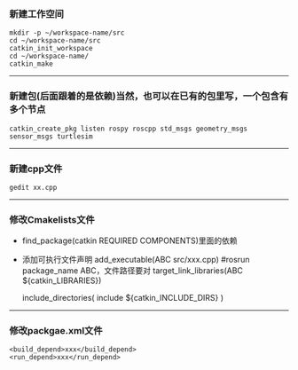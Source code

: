 ### 新建工作空间
	mkdir -p ~/workspace-name/src
	cd ~/workspace-name/src 
	catkin_init_workspace
	cd ~/workspace-name/
	catkin_make
------

### 新建包(后面跟着的是依赖)当然，也可以在已有的包里写，一个包含有多个节点
	catkin_create_pkg listen rospy roscpp std_msgs geometry_msgs sensor_msgs turtlesim
------
### 新建cpp文件
	gedit xx.cpp
------
### 修改Cmakelists文件 
- find_package(catkin REQUIRED COMPONENTS)里面的依赖
- 添加可执行文件声明
	add_executable(ABC src/xxx.cpp)  #rosrun package_name ABC，文件路径要对
	target_link_libraries(ABC ${catkin_LIBRARIES})

	include_directories(
		include
		${catkin_INCLUDE_DIRS}
	)
------
### 修改packgae.xml文件
	<build_depend>xxx</build_depend>
	<run_depend>xxx</run_depend>
